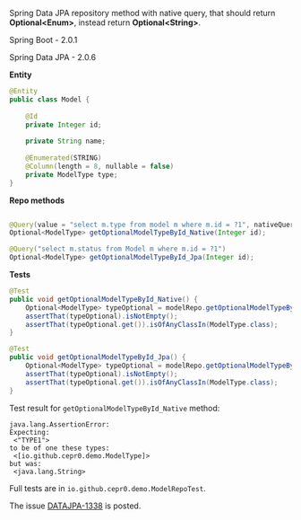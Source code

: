 Spring Data JPA repository method with native query, that should return **Optional&lt;Enum&gt;**, instead return **Optional&lt;String&gt;**. 

Spring Boot -  2.0.1

Spring Data JPA - 2.0.6

**Entity**

```java
@Entity
public class Model {
	
	@Id 
	private Integer id;
	
	private String name;
	
	@Enumerated(STRING) 
	@Column(length = 8, nullable = false) 
	private ModelType type;
}
```
**Repo methods**

```java

@Query(value = "select m.type from model m where m.id = ?1", nativeQuery = true)
Optional<ModelType> getOptionalModelTypeById_Native(Integer id);

@Query("select m.status from Model m where m.id = ?1")
Optional<ModelType> getOptionalModelTypeById_Jpa(Integer id);

```

**Tests**

```java
@Test
public void getOptionalModelTypeById_Native() {
    Optional<ModelType> typeOptional = modelRepo.getOptionalModelTypeById_Native(1);
    assertThat(typeOptional).isNotEmpty();
    assertThat(typeOptional.get()).isOfAnyClassIn(ModelType.class);
}

@Test
public void getOptionalModelTypeById_Jpa() {
    Optional<ModelType> typeOptional = modelRepo.getOptionalModelTypeById_Jpa(1);
    assertThat(typeOptional).isNotEmpty();
    assertThat(typeOptional.get()).isOfAnyClassIn(ModelType.class);
}
```

Test result for `getOptionalModelTypeById_Native` method:
 
```
java.lang.AssertionError: 
Expecting:
 <"TYPE1">
to be of one these types:
 <[io.github.cepr0.demo.ModelType]>
but was:
 <java.lang.String>
```

Full tests are in `io.github.cepr0.demo.ModelRepoTest`.

The issue [DATAJPA-1338](https://jira.spring.io/browse/DATAJPA-1338) is posted.
